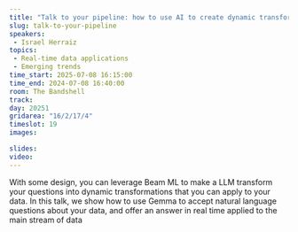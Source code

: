 ```yaml
---
title: "Talk to your pipeline: how to use AI to create dynamic transforms in streaming"
slug: talk-to-your-pipeline
speakers:
 - Israel Herraiz
topics: 
 - Real-time data applications
 - Emerging trends
time_start: 2025-07-08 16:15:00
time_end: 2024-07-08 16:40:00
room: The Bandshell
track: 
day: 20251
gridarea: "16/2/17/4"
timeslot: 19
images: 

slides:
video: 
---
```


With some design, you can leverage Beam ML to make a LLM transform your questions into dynamic transformations that you can apply to your data. In this talk, we show how to use Gemma to accept natural language questions about your data, and offer an answer in real time applied to the main stream of data